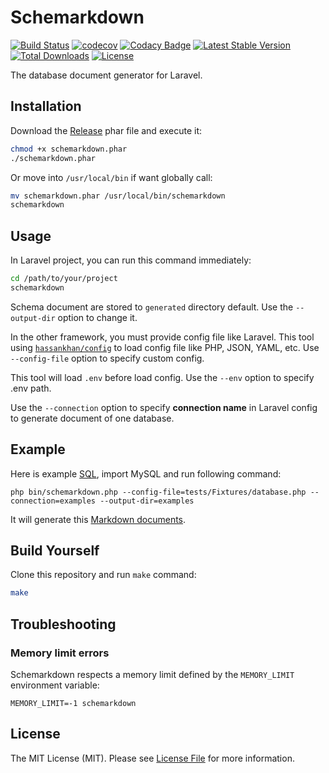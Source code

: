 # Schemarkdown

[![Build Status](https://travis-ci.com/MilesChou/schemarkdown.svg?branch=master)](https://travis-ci.com/MilesChou/schemarkdown)
[![codecov](https://codecov.io/gh/MilesChou/schemarkdown/branch/master/graph/badge.svg)](https://codecov.io/gh/MilesChou/schemarkdown)
[![Codacy Badge](https://api.codacy.com/project/badge/Grade/8e858d7ebc494a7db0f3c9a92f40a72e)](https://www.codacy.com/manual/MilesChou/schemarkdown)
[![Latest Stable Version](https://poser.pugx.org/MilesChou/schemarkdown/v/stable)](https://packagist.org/packages/MilesChou/schemarkdown)
[![Total Downloads](https://poser.pugx.org/MilesChou/schemarkdown/d/total.svg)](https://packagist.org/packages/MilesChou/schemarkdown)
[![License](https://poser.pugx.org/MilesChou/schemarkdown/license)](https://packagist.org/packages/MilesChou/schemarkdown)

The database document generator for Laravel.

## Installation

Download the [Release](https://github.com/MilesChou/schemarkdown/releases) phar file and execute it:

```bash
chmod +x schemarkdown.phar
./schemarkdown.phar
```

Or move into `/usr/local/bin` if want globally call:

```bash
mv schemarkdown.phar /usr/local/bin/schemarkdown
schemarkdown
```

## Usage

In Laravel project, you can run this command immediately:

```bash
cd /path/to/your/project
schemarkdown
```

Schema document are stored to `generated` directory default. Use the `--output-dir` option to change it.

In the other framework, you must provide config file like Laravel. This tool using [`hassankhan/config`](https://github.com/hassankhan/config) to load config file like PHP, JSON, YAML, etc. Use `--config-file` option to specify custom config.

This tool will load `.env` before load config. Use the `--env` option to specify .env path. 

Use the `--connection` option to specify **connection name** in Laravel config to generate document of one database.

## Example

Here is example [SQL](/examples/examples.sql), import MySQL and run following command:

```
php bin/schemarkdown.php --config-file=tests/Fixtures/database.php --connection=examples --output-dir=examples
```

It will generate this [Markdown documents](/examples).

## Build Yourself

Clone this repository and run `make` command:

```bash
make
```

## Troubleshooting

### Memory limit errors

Schemarkdown respects a memory limit defined by the `MEMORY_LIMIT` environment variable:

```
MEMORY_LIMIT=-1 schemarkdown
```

## License

The MIT License (MIT). Please see [License File](LICENSE) for more information.
